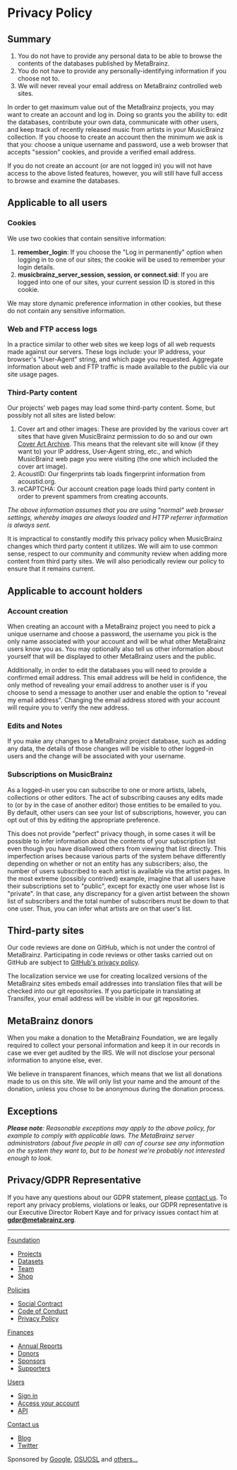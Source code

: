 Privacy Policy
==============

Summary
-------

1.  You do not have to provide any personal data to be able to browse the contents of the databases published by MetaBrainz.
2.  You do not have to provide any personally-identifying information if you choose not to.
3.  We will never reveal your email address on MetaBrainz controlled web sites.

In order to get maximum value out of the MetaBrainz projects, you may want to create an account and log in. Doing so grants you the ability to: edit the databases, contribute your own data, communicate with other users, and keep track of recently released music from artists in your MusicBrainz collection. If you choose to create an account then the minimum we ask is that you: choose a unique username and password, use a web browser that accepts "session" cookies, and provide a verified email address.

If you do not create an account (or are not logged in) you will not have access to the above listed features, however, you will still have full access to browse and examine the databases.

Applicable to all users
-----------------------

### Cookies

We use two cookies that contain sensitive information:

1.  **remember\_login**: If you choose the "Log in permanently" option when logging in to one of our sites; the cookie will be used to remember your login details.
2.  **musicbrainz\_server\_session, session, or connect.sid**: If you are logged into one of our sites, your current session ID is stored in this cookie.

We may store dynamic preference information in other cookies, but these do not contain any sensitive information.

### Web and FTP access logs

In a practice similar to other web sites we keep logs of all web requests made against our servers. These logs include: your IP address, your browser's "User-Agent" string, and which page you requested. Aggregate information about web and FTP traffic is made available to the public via our site usage pages.

### Third-Party content

Our projects' web pages may load some third-party content. Some, but possibly not all sites are listed below:

1.  Cover art and other images: These are provided by the various cover art sites that have given MusicBrainz permission to do so and our own [Cover Art Archive](https://coverartarchive.org/). This means that the relevant site will know (if they want to) your IP address, User-Agent string, etc., and which MusicBrainz web page you were visiting (the one which included the cover art image).
2.  AcoustID: Our fingerprints tab loads fingerprint information from acoustid.org.
3.  reCAPTCHA: Our account creation page loads third party content in order to prevent spammers from creating accounts.

_The above information assumes that you are using "normal" web browser settings, whereby images are always loaded and HTTP referrer information is always sent._

It is impractical to constantly modify this privacy policy when MusicBrainz changes which third party content it utilizes. We will aim to use common sense, respect to our community and community review when adding more content from third party sites. We will also periodically review our policy to ensure that it remains current.

Applicable to account holders
-----------------------------

### Account creation

When creating an account with a MetaBrainz project you need to pick a unique username and choose a password, the username you pick is the only name associated with your account and will be what other MetaBrainz users know you as. You may optionally also tell us other information about yourself that will be displayed to other MetaBrainz users and the public.

Additionally, in order to edit the databases you will need to provide a confirmed email address. This email address will be held in confidence, the only method of revealing your email address to another user is if you choose to send a message to another user and enable the option to "reveal my email address". Changing the email address stored with your account will require you to verify the new address.

### Edits and Notes

If you make any changes to a MetaBrainz project database, such as adding any data, the details of those changes will be visible to other logged-in users and the change will be associated with your username.

### Subscriptions on MusicBrainz

As a logged-in user you can subscribe to one or more artists, labels, collections or other editors. The act of subscribing causes any edits made to (or by in the case of another editor) those entities to be emailed to you. By default, other users can see your list of subscriptions, however, you can opt out of this by editing the appropriate preference.

This does not provide "perfect" privacy though, in some cases it will be possible to infer information about the contents of your subscription list even though you have disallowed others from viewing that list directly. This imperfection arises because various parts of the system behave differently depending on whether or not an entity has any subscribers; also, the number of users subscribed to each artist is available via the artist pages. In the most extreme (possibly contrived) example, imagine that all users have their subscriptions set to "public", except for exactly one user whose list is "private". In that case, any discrepancy for a given artist between the shown list of subscribers and the total number of subscribers must be down to that one user. Thus, you can infer what artists are on that user's list.

Third-party sites
-----------------

Our code reviews are done on GitHub, which is not under the control of MetaBrainz. Participating in code reviews or other tasks carried out on GitHub are subject to [GitHub's privacy policy](https://help.github.com/articles/github-privacy-statement/).

The localization service we use for creating localized versions of the MetaBrainz sites embeds email addresses into translation files that will be checked into our git repositories. If you participate in translating at Transifex, your email address will be visible in our git repositories.

MetaBrainz donors
-----------------

When you make a donation to the MetaBrainz Foundation, we are legally required to collect your personal information and keep it in our records in case we ever get audited by the IRS. We will not disclose your personal information to anyone else, ever.

We believe in transparent finances, which means that we list all donations made to us on this site. We will only list your name and the amount of the donation, unless you chose to be anonymous during the donation process.

Exceptions
----------

_**Please note**: Reasonable exceptions may apply to the above policy, for example to comply with applicable laws. The MetaBrainz server administrators (about five people in all) can of course see any information on the system they want to, but to be honest we're probably not interested enough to look._

Privacy/GDPR Representative
---------------------------

If you have any questions about our GDPR statement, please [contact us](https://metabrainz.org/contact). To report any privacy problems, violations or leaks, our GDPR representative is our Executive Director Robert Kaye and for privacy issues contact him at **[gdpr@metabrainz.org](mailto:gdpr@metabrainz.org)**.

* * *

[Foundation](https://metabrainz.org/about)

*   [Projects](https://metabrainz.org/projects)
*   [Datasets](https://metabrainz.org/datasets)
*   [Team](https://metabrainz.org/team)
*   [Shop](https://metabrainz.org/shop)

[Policies](https://metabrainz.org/about)

*   [Social Contract](https://metabrainz.org/social-contract)
*   [Code of Conduct](https://metabrainz.org/code-of-conduct)
*   [Privacy Policy](https://metabrainz.org/privacy)

[Finances](https://metabrainz.org/finances/)

*   [Annual Reports](https://metabrainz.org/reports/)
*   [Donors](https://metabrainz.org/donors)
*   [Sponsors](https://metabrainz.org/sponsors)
*   [Supporters](https://metabrainz.org/supporters)

[Users](https://metabrainz.org/supporters)

*   [Sign in](https://metabrainz.org/login)
*   [Access your account](https://metabrainz.org/profile)
*   [API](https://metabrainz.org/api/)

[Contact us](https://metabrainz.org/contact)

*   [Blog](https://blog.metabrainz.org/category/metabrainz/)
*   [Twitter](https://twitter.com/MetaBrainz)

Sponsored by [Google](https://www.google.com/), [OSUOSL](https://osuosl.org/) and [others…](https://metabrainz.org/sponsors)